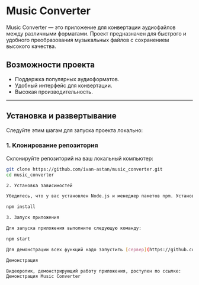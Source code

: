 # Music Converter

Music Converter — это приложение для конвертации аудиофайлов между различными форматами. Проект предназначен для быстрого и удобного преобразования музыкальных файлов с сохранением высокого качества.

## Возможности проекта
- Поддержка популярных аудиоформатов.
- Удобный интерфейс для конвертации.
- Высокая производительность.

---
## Установка и развертывание

Следуйте этим шагам для запуска проекта локально:

### 1. Клонирование репозитория
Склонируйте репозиторий на ваш локальный компьютер:
```bash
git clone https://github.com/ivan-astan/music_converter.git
cd music_converter

2. Установка зависимостей

Убедитесь, что у вас установлен Node.js и менеджер пакетов npm. Установите необходимые зависимости:

npm install

3. Запуск приложения

Для запуска приложения выполните следующую команду:

npm start

Для демонстрации всех функций надо запустить [сервер](https://github.com/ivan-astan/music_converter_server) и в music_converter/src/api/music_converter_api.ts заменить baseURL в intense на url запущенного сервера

Демонстрация

Видеоролик, демонстрирующий работу приложения, доступен по ссылке:
Демонстрация Music Converter
